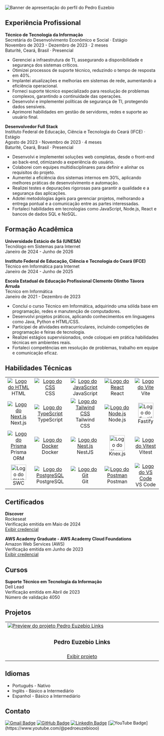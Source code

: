 ![Banner de apresentação do perfil do Pedro Euzebio](https://i.imgur.com/bWhv2m6.png)

## Experiência Profissional

**Técnico de Tecnologia da Informação** <br>
Secretária do Desenvolvimento Econômico e Social · Estágio <br>
Novembro de 2023 - Dezembro de 2023 · 2 meses <br>
Baturité, Ceará, Brasil · Presencial
- Gerenciei a infraestrutura de TI, assegurando a disponibilidade e segurança dos sistemas críticos.
- Otimizei processos de suporte técnico, reduzindo o tempo de resposta em 40%.
- Implantei atualizações e melhorias em sistemas de rede, aumentando a eficiência operacional.
- Forneci suporte técnico especializado para resolução de problemas complexos, garantindo a continuidade das operações.
- Desenvolvi e implementei políticas de segurança de TI, protegendo dados sensíveis.
- Aprimorei habilidades em gestão de servidores, redes e suporte ao usuário final.

**Desenvolvedor Full Stack** <br>
Instituto Federal de Educação, Ciência e Tecnologia do Ceará (IFCE) · Estágio <br>
Agosto de 2023 - Novembro de 2023 · 4 meses <br>
Baturité, Ceará, Brasil · Presencial
- Desenvolvi e implementei soluções web completas, desde o front-end ao back-end, otimizando a experiência do usuário.
- Colaborei com equipes multidisciplinares para definir e alinhar os requisitos do projeto.
- Aumentei a eficiência dos sistemas internos em 30%, aplicando melhores práticas de desenvolvimento e automação.
- Realizei testes e depurações rigorosas para garantir a qualidade e a segurança das aplicações.
- Adotei metodologias ágeis para gerenciar projetos, melhorando a entrega pontual e a comunicação entre as partes interessadas.
- Fortaleci habilidades em tecnologias como JavaScript, Node.js, React e bancos de dados SQL e NoSQL.

## Formação Acadêmica

**Universidade Estácio de Sá (UNESA)** <br>
Tecnólogo em Sistemas para Internet <br>
Janeiro de 2024 - Junho de 2026

**Instituto Federal de Educação, Ciência e Tecnologia do Ceará (IFCE)** <br>
Técnico em Informática para Internet <br>
Janeiro de 2024 - Junho de 2025

**Escola Estadual de Educação Profissional Clemente Olintho Távora Arruda** <br>
Técnico em Informática <br>
Janeiro de 2021 - Dezembro de 2023
- Concluí o curso Técnico em Informática, adquirindo uma sólida base em programação, redes e manutenção de computadores.
- Desenvolvi projetos práticos, aplicando conhecimentos em linguagens como Java, Python e HTML/CSS.
- Participei de atividades extracurriculares, incluindo competições de programação e feiras de tecnologia.
- Realizei estágios supervisionados, onde coloquei em prática habilidades técnicas em ambientes reais.
- Fortaleci competências em resolução de problemas, trabalho em equipe e comunicação eficaz.

## Habilidades Técnicas

<table>
  <tr align="center">
    <td width="160">
      <a href="https://developer.mozilla.org/pt-BR/docs/Web/HTML" target="_blank">
        <img src="https://skillicons.dev/icons?i=html" alt="Logo do HTML" />
      </a>
      <br>
      HTML
    </td>
    <td width="160">
      <a href="https://developer.mozilla.org/pt-BR/docs/Web/CSS" target="_blank">
        <img src="https://skillicons.dev/icons?i=css" alt="Logo do CSS" />
      </a>
      <br>
      CSS
    </td>
    <td width="160">
      <a href="https://developer.mozilla.org/pt-BR/docs/Web/JavaScript" target="_blank" />
        <img src="https://skillicons.dev/icons?i=js" alt="Logo do JavaScript" />
      </a>
      <br>
      JavaScript
    </td>
    <td width="160">
      <a href="https://react.dev" target="_blank">
        <img src="https://skillicons.dev/icons?i=react" alt="Logo do React" />
      </a>
      <br>
      React
    </td>
    <td width="160">
      <a href="https://vitejs.dev" target="_blank">
        <img src="https://skillicons.dev/icons?i=vite" alt="Logo do Vite" />
      </a>
      <br>
      Vite
    </td>
  </tr>
  <tr align="center">
    <td width="160">
      <a href="https://nextjs.org">
        <img src="https://skillicons.dev/icons?i=nextjs" alt="Logo do Next.js" />
      </a>
      <br>
      Next.js
    </td>
    <td width="160">
      <a href="https://www.typescriptlang.org" target="_blank">
        <img src="https://skillicons.dev/icons?i=ts" alt="Logo do TypeScript" />
      </a>
      <br>
      TypeScript
    </td>
    <td width="160">
      <a href="https://tailwindcss.com" target="_blank">
        <img src="https://skillicons.dev/icons?i=tailwind" alt="Logo do Tailwind CSS" />
      </a>
      <br>
      Tailwind CSS
    </td>
    <td width="160">
      <a href="https://nodejs.org/en" target="_blank">
        <img src="https://skillicons.dev/icons?i=nodejs" alt="Logo do Node.js" />
      </a>
      <br>
      Node.js
    </td>
    <td width="160">
      <a href="https://fastify.dev" target="_blank">
        <img src="https://i.imgur.com/Abj3KJe.jpg" alt="Logo do Fastify" width="50" />
      </a>
      <br>
      Fastify
    </td>
  </tr>
  <tr align="center">
    <td width="160">
      <a href="https://www.prisma.io" target="_blank">
        <img src="https://skillicons.dev/icons?i=prisma" alt="Logo do Prisma" />
      </a>
      <br>
      Prisma ORM
    </td>
    <td width="160">
      <a href="https://www.docker.com" target="_blank">
        <img src="https://skillicons.dev/icons?i=docker" alt="Logo do Docker" />
      </a>
      <br>
      Docker
    </td>
    <td width="160">
      <a href="https://nestjs.com" target="_blank">
        <img src="https://skillicons.dev/icons?i=nestjs" alt="Logo do Nest.js" />
      </a>
      <br>
      NestJS
    </td>
    <td width="160">
      <a href="https://knexjs.org" target="_blank">
        <img src="https://i.imgur.com/fqQ861T.png" alt="Logo do Knex.js" width="50" />
      </a>
       <br>
      Knex.js
    </td>
    <td width="160">
      <a href="https://vitest.dev/" target="_blank">
        <img src="https://skillicons.dev/icons?i=vitest" alt="Logo do Vitest" />
      </a>
      <br>
      Vitest
    </td>
  </tr>
  <tr align="center">
    <td width="160">
      <a href="https://swc.rs" target="_blank">
        <img src="https://i.imgur.com/x0yrYxm.png" alt="Logo do SWC" width="50" />
      </a>
      <br>
      SWC
    </td>
    <td width="160">
      <a href="https://www.postgresql.org" target="_blank">
        <img src="https://skillicons.dev/icons?i=postgres" alt="Logo do PostgreSQL" />
      </a>
      <br>
      PostgreSQL
    </td>
    <td width="160">
      <a href="https://git-scm.com" target="_blank">
        <img src="https://skillicons.dev/icons?i=git" alt="Logo do Git" />
      </a>
      <br>
      Git
    </td>
    <td width="160">
      <a href="https://www.postman.com" target="_blank">
        <img src="https://skillicons.dev/icons?i=postman" alt="Logo do Postman" />
      </a>
      <br>
      Postman
    </td>
    <td width="160">
      <a href="https://code.visualstudio.com" target="_blank">
        <img src="https://skillicons.dev/icons?i=vscode" alt="Logo do VS Code" />
      </a>
      <br>
      VS Code
    </td>
  </tr>
</table>

## Certificados

**Discover** <br>
Rockeseat <br>
Verificação emitida em Maio de 2024 <br>
[Exibir credencial](https://app.rocketseat.com.br/certificates/c4607cdf-e145-40a9-9a04-f0e12069144b)

**AWS Academy Graduate - AWS Academy Cloud Foundations** <br>
Amazon Web Services (AWS) <br>
Verificação emitida em Junho de 2023 <br>
[Exibir credencial](https://www.credly.com/badges/0218204e-7d5e-4486-b52e-f438e555df76/print)

## Cursos

**Suporte Técnico em Tecnologia da Informação** <br>
Dell Lead <br>
Verificação emitida em Abril de 2023 <br>
Número de validação 4050

## Projetos

<table>
  <tr>
    <td width="800">
      <a href="https://pedroeuzebio-links.vercel.app" target="_blank">
        <img src="https://i.imgur.com/fiJBQHG.png" alt="Preview do projeto Pedro Euzebio Links" />
      </a>
    </td>
  </tr>
  <tr>
    <td align="center">
      <h3>Pedro Euzebio Links</h3>
    </td>
  </tr>
  <tr>
    <td align="center">
      <a href="https://pedroeuzebio-links.vercel.app" target="_blank">
        Exibir projeto
      </a>
    </td>
  </tr>
</table>

## Idiomas
  
- Português - Nativo
- Inglês - Básico a Intermediário
- Espanhol - Básico a Intermediário

## Contato

[![Gmail Badge](https://img.shields.io/badge/-pedroeuzebio.contato@gmail.com-020817?style=flat-square&logo=Gmail&logoColor=f8fafc&link=mailto:pedroeuzebio.contato@gmail.com)](mailto:pedroeuzebio.contato@gmail.com)
[![GitHub Badge](https://img.shields.io/badge/-github.com&frasl;pedroeuzebiooo-020817?style=flat-square&logo=Github&logoColor=f8fafc&link=https://github.com/pedroeuzebiooo)](https://github.com/pedroeuzebiooo)
[![LinkedIn Badge](https://img.shields.io/badge/-linkedin.com&frasl;in&frasl;pedroeuzebio-020817?style=flat-square&logo=Linkedin&logoColor=f8fafc&link=https://www.linkedin.com/in/pedroeuzebio)](https://www.linkedin.com/in/pedroeuzebio)
[![YouTube Badge](https://img.shields.io/badge/-youtube.com&frasl;@pedroeuzebiooo-020817?style=flat-square&logo=YouTube&logoColor=f8fafc&link=[https://www.linkedin.com/in/pedroeuzebio](https://www.youtube.com/@pedroeuzebiooo))](https://www.youtube.com/@pedroeuzebiooo)

<!--
**pedroeuzebioo/pedroeuzebioo** is a ✨ _special_ ✨ repository because its `README.md` (this file) appears on your GitHub profile.

Here are some ideas to get you started:

- 🔭 I’m currently working on ...
- 🌱 I’m currently learning ...
- 👯 I’m looking to collaborate on ...
- 🤔 I’m looking for help with ...
- 💬 Ask me about ...
- 📫 How to reach me: ...
- 😄 Pronouns: ...
- ⚡ Fun fact: ...
-->
